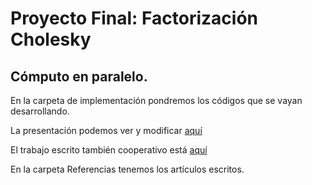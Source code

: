 # Proyecto Final: Factorización Cholesky
## Cómputo en paralelo.

En la carpeta de implementación pondremos los códigos que se vayan desarrollando.

La presentación podemos ver y modificar [aquí](https://docs.google.com/presentation/d/1JHr-1JZNZ7q5VW2oH8azUbistSz1XeGuaDefHo8OLoU/edit?ts=5ad56ae6#slide=id.p)

El trabajo escrito también cooperativo está [aquí](https://docs.google.com/document/d/1_VOtnyJGHTWvyHCHC9L-mSRSNSslY22qrSikXzquL2g/edit?ts=5ad56af8)

En la carpeta Referencias tenemos los artículos escritos.

